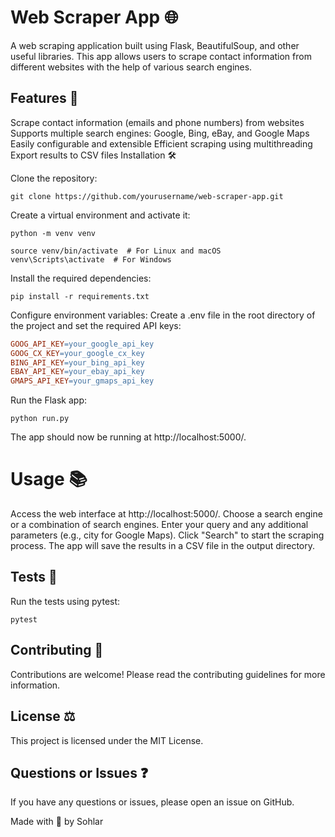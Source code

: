 # Web Scraper App 🌐
A web scraping application built using Flask, BeautifulSoup, and other useful libraries. This app allows users to scrape contact information from different websites with the help of various search engines.

## Features 🔎
Scrape contact information (emails and phone numbers) from websites
Supports multiple search engines: Google, Bing, eBay, and Google Maps
Easily configurable and extensible
Efficient scraping using multithreading
Export results to CSV files
Installation 🛠️

Clone the repository:
```console
git clone https://github.com/yourusername/web-scraper-app.git
```
Create a virtual environment and activate it:
```console
python -m venv venv

source venv/bin/activate  # For Linux and macOS
venv\Scripts\activate  # For Windows
```
Install the required dependencies:
```console
pip install -r requirements.txt
```
Configure environment variables:
Create a .env file in the root directory of the project and set the required API keys:

```makefile
GOOG_API_KEY=your_google_api_key
GOOG_CX_KEY=your_google_cx_key
BING_API_KEY=your_bing_api_key
EBAY_API_KEY=your_ebay_api_key
GMAPS_API_KEY=your_gmaps_api_key
```
Run the Flask app:
```console
python run.py
```
The app should now be running at http://localhost:5000/.

# Usage 📚
Access the web interface at http://localhost:5000/.
Choose a search engine or a combination of search engines.
Enter your query and any additional parameters (e.g., city for Google Maps).
Click "Search" to start the scraping process.
The app will save the results in a CSV file in the output directory.

## Tests 🧪
Run the tests using pytest:
```console
pytest
```
## Contributing 🤝
Contributions are welcome! Please read the contributing guidelines for more information.

## License ⚖️
This project is licensed under the MIT License.

## Questions or Issues ❓
If you have any questions or issues, please open an issue on GitHub.

Made with 💙 by Sohlar